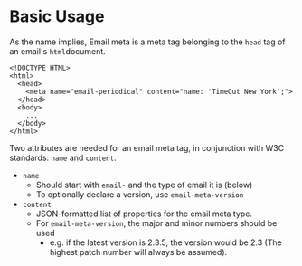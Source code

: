 Basic Usage
===========

As the name implies, Email meta is a meta tag belonging to the ``head`` tag of an email's ``html``document.

    <!DOCTYPE HTML>
    <html>
      <head>
        <meta name="email-periodical" content="name: 'TimeOut New York';">
      </head>
      <body>
        ...
      </body>
    </html>

Two attributes are needed for an email meta tag, in conjunction with W3C standards: ``name`` and ``content``.

- ``name``
  - Should start with ``email-`` and the type of email it is (below)
  - To optionally declare a version, use ``email-meta-version``
- ``content``
  - JSON-formatted list of properties for the email meta type.
  - For ``email-meta-version``, the major and minor numbers should be used
    - e.g. if the latest version is 2.3.5, the version would be 2.3 (The highest patch number will always be assumed).
